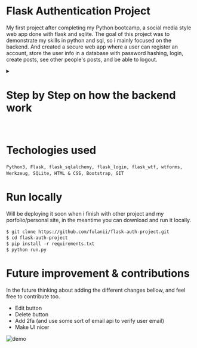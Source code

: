 
# Flask Authentication Project

My first project after completing my Python bootcamp, a social media style web app done with flask and sqlite. The goal of this project was to demonstrate my skills in python and sql, so i mainly focused on the backend. And created a secure web app where a user can register an account, store the user info in a database with password hashing, login, create posts, see other people's posts, and be able to logout. 


<details>
    <summary> <h1> Step by Step on how the backend work <h1>  </summary>

1. Register form (username, email, password): 
    - making sure the submited fields arent empty 
    - making sure the user entered a valid email
    - making sure the username is unique and a certain length
    - making sure the password is strong and over a certain lenght
    ![register page](images/register.png)
    - hash and salt the password using sha256
    ![post page](images/hash.png)

 
> Then if everything checks out save the credentials to the db, let the user know they're register was successful then redirect the user to the login page. 

2. Login form (email, password): 
    - get ahold of the email and password
    - check if the email is in the database 
        - if yes check if the password hash match the on in the database
            - if yes log user in
    - once login hide the (register, and login) buttons and show the (logout and home) buttons
    ![login page](images/login.png)


3. Create post
    - check post length 
    - finally add the post to the database 
    ![post page](images/post.png)

</details>


# Techologies used 
``` Python3, Flask, flask_sqlalchemy, flask_login, flask_wtf, wtforms, Werkzeug, SQLite, HTML & CSS, Bootstrap, GIT ```

# Run locally
Will be deploying it soon when i finish with other project and my porfolio/personal site, in the meantime you can download and run it locally.
```
$ git clone https://github.com/fulanii/flask-auth-project.git
$ cd flask-auth-project
$ pip install -r requirements.txt
$ python run.py
```

# Future improvement & contributions
In the future thinking about adding the different changes bellow, and feel free to contribute too. 
- Edit button
- Delete button
- Add 2fa (and use some sort of email api to verify user email) 
- Make UI nicer


![demo](images/final.gif)